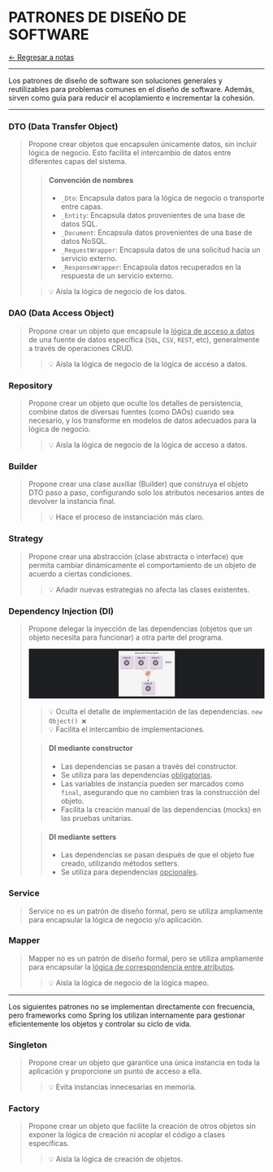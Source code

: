 # PATRONES DE DISEÑO DE SOFTWARE

[← Regresar a notas](../../README.md) <br>

---

Los patrones de diseño de software son soluciones generales y reutilizables para problemas comunes en el diseño de software. 
Además, sirven como guía para reducir el acoplamiento e incrementar la cohesión.

---

### DTO (Data Transfer Object)
> Propone crear objetos que encapsulen únicamente datos, sin incluir lógica de negocio. Esto facilita el intercambio de datos entre diferentes capas del sistema.
>
> > #### Convención de nombres
> >- `_Dto`: Encapsula datos para la lógica de negocio o transporte entre capas.
> >- `_Entity`: Encapsula datos provenientes de una base de datos SQL.
> >- `_Document`: Encapsula datos provenientes de una base de datos NoSQL.
> >- `_RequestWrapper`: Encapsula datos de una solicitud hacia un servicio externo.
> >- `_ResponseWrapper`: Encapsula datos recuperados en la respuesta de un servicio externo.
>
> > 💡 Aisla la lógica de negocio de los datos.

### DAO (Data Access Object)
> Propone crear un objeto que encapsule la <u>lógica de acceso a datos</u> de una fuente de datos específica (`SQL`, `CSV`, `REST`, etc), generalmente a través de operaciones CRUD.
>
> > 💡 Aisla la lógica de negocio de la lógica de acceso a datos.

### Repository
> Propone crear un objeto que oculte los detalles de persistencia, combine datos de diversas fuentes (como DAOs) cuando sea necesario, y los transforme en modelos de datos adecuados para la lógica de negocio.
>
> > 💡 Aisla la lógica de negocio de la lógica de acceso a datos.

### Builder
> Propone crear una clase auxiliar (Builder) que construya el objeto DTO paso a paso, configurando solo los atributos necesarios antes de devolver la instancia final.
>
> > 💡 Hace el proceso de instanciación más claro.

### Strategy
> Propone crear una abstracción (clase abstracta o interface) que permita cambiar dinámicamente el comportamiento de un objeto de acuerdo a ciertas condiciones.
>
> > 💡 Añadir nuevas estrategias no afecta las clases existentes.

### Dependency Injection (DI)
> Propone delegar la inyección de las dependencias (objetos que un objeto necesita para funcionar) a otra parte del programa.
>
> ![DI](resources/dependency-injection.png)
> 
> > 💡 Oculta el detalle de implementación de las dependencias. `new Object() ❌`  <br>
> > 💡 Facilita el intercambio de implementaciones.
> 
> > #### DI mediante constructor
> > - Las dependencias se pasan a través del constructor.
> > - Se utiliza para las dependencias <u>obligatorias</u>.
> > - Las variables de instancia pueden ser marcados como `final`, asegurando que no cambien tras la construcción del objeto.
> > - Facilita la creación manual de las dependencias (mocks) en las pruebas unitarias.
>
> > #### DI mediante setters
> > - Las dependencias se pasan después de que el objeto fue creado, utilizando métodos setters.
> > - Se utiliza para dependencias <u>opcionales</u>.

### Service
> Service no es un patrón de diseño formal, pero se utiliza ampliamente para encapsular la lógica de negocio y/o aplicación.

### Mapper
> Mapper no es un patrón de diseño formal, pero se utiliza ampliamente para encapsular la <u>lógica de correspondencia entre atributos</u>.
>
> > 💡 Aisla la lógica de negocio de la lógica mapeo.

--- 

Los siguientes patrones no se implementan directamente con frecuencia, pero frameworks como Spring los utilizan internamente para gestionar eficientemente los objetos y controlar su ciclo de vida.

### Singleton
> Propone crear un objeto que garantice una única instancia en toda la aplicación y proporcione un punto de acceso a ella.
>
> > 💡 Evita instancias innecesarias en memoria.

### Factory
> Propone crear un objeto que facilite la creación de otros objetos sin exponer la lógica de creación ni acoplar el código a clases específicas.
>
> > 💡 Aisla la lógica de creación de objetos.
